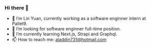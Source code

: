 ### Hi there 👋

- 🔭 I’m Lin Yuan, currently working as a software enginner intern at Pallet9.
- 🤔 I’m looking for software enginner full-time position.
- 🌱 I’m currently learning Next.js, Strapi and Graphql.
- 📫 How to reach me: aladdin731@hotmail.com

